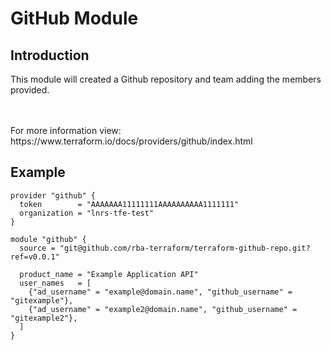 # GitHub Module

## Introduction

This module will created a Github repository and team adding the members provided.<br />
<br />

<!--- BEGIN_TF_DOCS --->
<!--- END_TF_DOCS --->

<br />
For more information view:<br />
https://www.terraform.io/docs/providers/github/index.html
<br />

## Example

~~~~
provider "github" {
  token        = "AAAAAAA11111111AAAAAAAAAA1111111"
  organization = "lnrs-tfe-test"
}

module "github" {
  source = "git@github.com/rba-terraform/terraform-github-repo.git?ref=v0.0.1"

  product_name = "Example Application API"
  user_names   = [
    {"ad_username" = "example@domain.name", "github_username" = "gitexample"}, 
    {"ad_username" = "example2@domain.name", "github_username" = "gitexample2"},
  ]
}
~~~~
